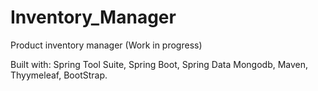 # Inventory_Manager
Product inventory manager (Work in progress)


Built with: Spring Tool Suite, Spring Boot, Spring Data Mongodb, Maven, Thyymeleaf, BootStrap.
